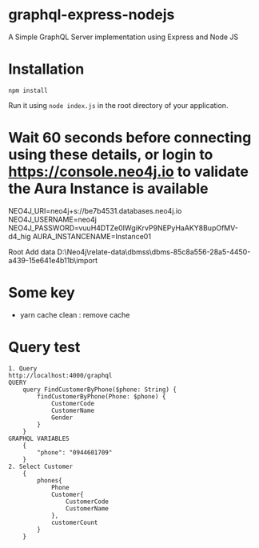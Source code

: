 # graphql-express-nodejs
A Simple GraphQL Server implementation using Express and Node JS

# Installation
``` 
npm install
```
Run it using `node index.js` in the root directory of your application.

# Wait 60 seconds before connecting using these details, or login to https://console.neo4j.io to validate the Aura Instance is available
NEO4J_URI=neo4j+s://be7b4531.databases.neo4j.io
NEO4J_USERNAME=neo4j
NEO4J_PASSWORD=vuuH4DTZe0IWgiKrvP9NEPyHaAKY8BupOfMV-d4_hig
AURA_INSTANCENAME=Instance01

Root Add data
D:\Neo4j\relate-data\dbmss\dbms-85c8a556-28a5-4450-a439-15e641e4b11b\import

# Some key
- yarn cache clean : remove cache

# Query test
    1. Query
    http://localhost:4000/graphql
    QUERY
        query FindCustomerByPhone($phone: String) {
            findCustomerByPhone(Phone: $phone) {
                CustomerCode
                CustomerName
                Gender
            }
        }
    GRAPHQL VARIABLES
        {
            "phone": "0944601709"
        }
    2. Select Customer
        {
            phones{
                Phone
                Customer{
                    CustomerCode
                    CustomerName
                },
                customerCount
            }
        }